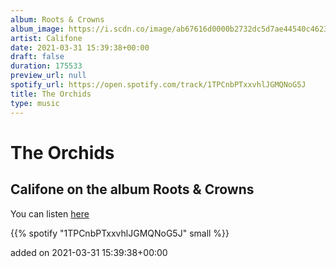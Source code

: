 ```yaml
---
album: Roots & Crowns
album_image: https://i.scdn.co/image/ab67616d0000b2732dc5d7ae44540c46230ebd02
artist: Califone
date: 2021-03-31 15:39:38+00:00
draft: false
duration: 175533
preview_url: null
spotify_url: https://open.spotify.com/track/1TPCnbPTxxvhlJGMQNoG5J
title: The Orchids
type: music
---
```



# The Orchids

## Califone on the album Roots & Crowns

You can listen [here](https://open.spotify.com/track/1TPCnbPTxxvhlJGMQNoG5J)

{{% spotify "1TPCnbPTxxvhlJGMQNoG5J" small %}}

added on 2021-03-31 15:39:38+00:00
